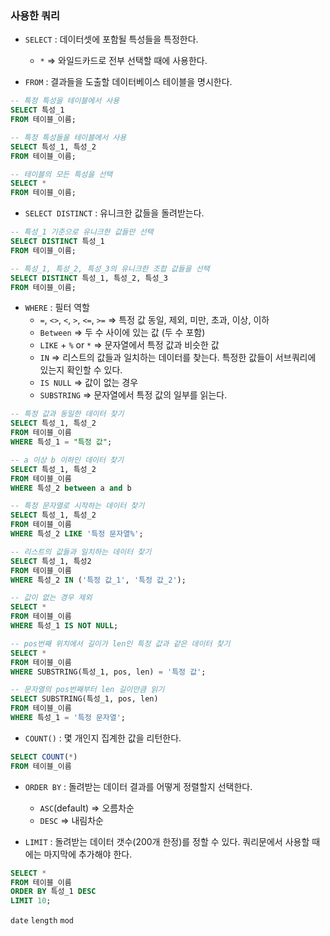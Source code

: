 ### 사용한 쿼리

- `SELECT` : 데이터셋에 포함될 특성들을 특정한다. 
  - `*` ⇒ 와일드카드로 전부 선택할 때에 사용한다. 

- `FROM` : 결과들을 도출할 데이터베이스 테이블을 명시한다. 

```SQL
-- 특정 특성을 테이블에서 사용
SELECT 특성_1
FROM 테이블_이름;

-- 특정 특성들을 테이블에서 사용
SELECT 특성_1, 특성_2
FROM 테이블_이름;

-- 테이블의 모든 특성을 선택
SELECT *
FROM 테이블_이름;
```

- `SELECT DISTINCT` : 유니크한 값들을 돌려받는다.

```SQL
-- 특성_1 기준으로 유니크한 값들만 선택
SELECT DISTINCT 특성_1
FROM 테이블_이름;

-- 특성_1, 특성_2, 특성_3의 유니크한 조합 값들을 선택
SELECT DISTINCT 특성_1, 특성_2, 특성_3
FROM 테이블_이름;
``` 

- `WHERE` : 필터 역할
  - `=`, `<>`, `<`, `>`, `<=`, `>=` ⇒ 특정 값 동일, 제외, 미만, 초과, 이상, 이하 
  - `Between` ⇒ 두 수 사이에 있는 값 (두 수 포함) 
  - `LIKE` + `%` or `*` ⇒ 문자열에서 특정 값과 비슷한 값 
  - `IN` ⇒ 리스트의 값들과 일치하는 데이터를 찾는다. 특정한 값들이 서브쿼리에 있는지 확인할 수 있다. 
  - `IS NULL` ⇒ 값이 없는 경우
  - `SUBSTRING` ⇒ 문자열에서 특정 값의 일부를 읽는다.

```SQL
-- 특정 값과 동일한 데이터 찾기
SELECT 특성_1, 특성_2
FROM 테이블_이름
WHERE 특성_1 = "특정 값";

-- a 이상 b 이하인 데이터 찾기 
SELECT 특성_1, 특성_2
FROM 테이블_이름
WHERE 특성_2 between a and b 

-- 특정 문자열로 시작하는 데이터 찾기
SELECT 특성_1, 특성_2
FROM 테이블_이름
WHERE 특성_2 LIKE '특정 문자열%';

-- 리스트의 값들과 일치하는 데이터 찾기
SELECT 특성_1, 특성2
FROM 테이블_이름
WHERE 특성_2 IN ('특정 값_1', '특정 값_2');

-- 값이 없는 경우 제외 
SELECT *
FROM 테이블_이름
WHERE 특성_1 IS NOT NULL;

-- pos번째 위치에서 길이가 len인 특정 값과 같은 데이터 찾기
SELECT *
FROM 테이블_이름
WHERE SUBSTRING(특성_1, pos, len) = '특정 값';

-- 문자열의 pos번째부터 len 길이만큼 읽기
SELECT SUBSTRING(특성_1, pos, len)
FROM 테이블_이름
WHERE 특성_1 = '특정 문자열';
```

- `COUNT()` : 몇 개인지 집계한 값을 리턴한다.

```SQL
SELECT COUNT(*)
FROM 테이블_이름 
```

- `ORDER BY` : 돌려받는 데이터 결과를 어떻게 정렬할지 선택한다. 
  - `ASC`(default) ⇒ 오름차순 
  -  `DESC` ⇒ 내림차순 

- `LIMIT` : 돌려받는 데이터 갯수(200개 한정)를 정할 수 있다. 쿼리문에서 사용할 때에는 마지막에 추가해야 한다. 

```SQL
SELECT *
FROM 테이블_이름
ORDER BY 특성_1 DESC
LIMIT 10;
```

`date` `length` `mod`
 
